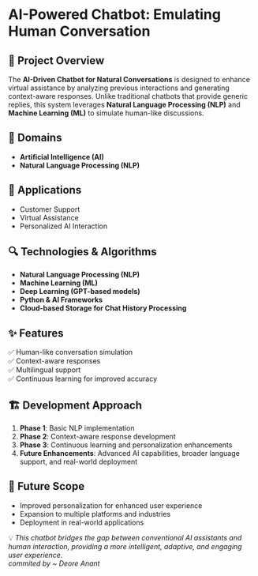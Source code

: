 # AI-Powered Chatbot: Emulating Human Conversation

## 📌 Project Overview
The **AI-Driven Chatbot for Natural Conversations** is designed to enhance virtual assistance by analyzing previous interactions and generating context-aware responses. Unlike traditional chatbots that provide generic replies, this system leverages **Natural Language Processing (NLP)** and **Machine Learning (ML)** to simulate human-like discussions.

## 🚀 Domains
- **Artificial Intelligence (AI)**
- **Natural Language Processing (NLP)**

## 🎯 Applications
- Customer Support  
- Virtual Assistance  
- Personalized AI Interaction  

## 🔍 Technologies & Algorithms
- **Natural Language Processing (NLP)**
- **Machine Learning (ML)**
- **Deep Learning (GPT-based models)**
- **Python & AI Frameworks**
- **Cloud-based Storage for Chat History Processing**

## ✨ Features
✅ Human-like conversation simulation  
✅ Context-aware responses  
✅ Multilingual support  
✅ Continuous learning for improved accuracy  

## 🏗️ Development Approach
1. **Phase 1**: Basic NLP implementation  
2. **Phase 2**: Context-aware response development  
3. **Phase 3**: Continuous learning and personalization enhancements  
4. **Future Enhancements**: Advanced AI capabilities, broader language support, and real-world deployment  

## 📌 Future Scope
- Improved personalization for enhanced user experience  
- Expansion to multiple platforms and industries  
- Deployment in real-world applications  

💡 *This chatbot bridges the gap between conventional AI assistants and human interaction, providing a more intelligent, adaptive, and engaging user experience.*  
*commited by ~ Deore Anant*
